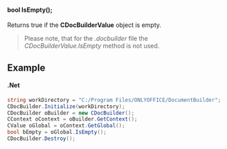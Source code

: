 #### bool IsEmpty();

Returns true if the **CDocBuilderValue** object is empty.

> Please note, that for the *.docbuilder* file the *CDocBuilderValue.IsEmpty* method is not used.

## Example

#### .Net

```c#
string workDirectory = "C:/Program Files/ONLYOFFICE/DocumentBuilder";
CDocBuilder.Initialize(workDirectory);
CDocBuilder oBuilder = new CDocBuilder();
CContext oContext = oBuilder.GetContext();
CValue oGlobal = oContext.GetGlobal();
bool bEmpty = oGlobal.IsEmpty();
CDocBuilder.Destroy();
```
